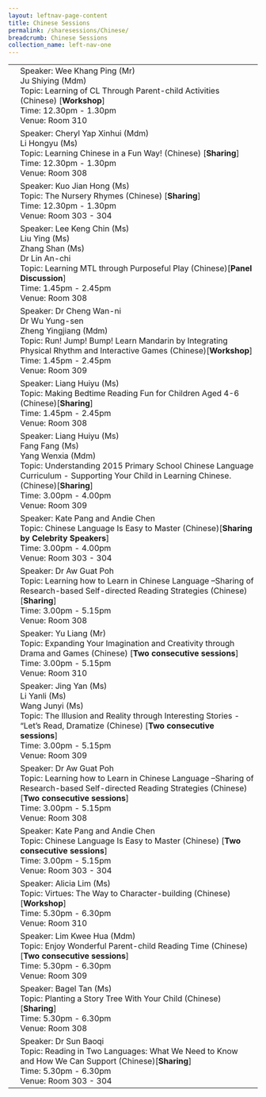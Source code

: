 ```yaml
---
layout: leftnav-page-content
title: Chinese Sessions
permalink: /sharesessions/Chinese/
breadcrumb: Chinese Sessions
collection_name: left-nav-one
---
```


<table>
    <tr>
    <td>
    </td>
    <td>Speaker: Wee Khang Ping (Mr)
       <br>Ju Shiying (Mdm)
      <br>Topic: Learning of CL Through Parent-child Activities (Chinese) [<b>Workshop</b>]
      <br>Time: 12.30pm - 1.30pm
      <br>Venue: Room 310
  </td>
  </tr>
      <tr>
    <td>
    </td>
   <td>Speaker: Cheryl Yap Xinhui (Mdm)
       <br> Li Hongyu (Ms)
      <br>Topic: Learning Chinese in a Fun Way! (Chinese) [<b>Sharing</b>]
      <br>Time: 12.30pm - 1.30pm
      <br>Venue: Room 308
</td>
  </tr>
        <tr>
    <td>
    </td>
    <td>Speaker: Kuo Jian Hong (Ms)
      <br>Topic: The Nursery Rhymes (Chinese) [<b>Sharing</b>]
      <br>Time: 12.30pm - 1.30pm
      <br>Venue: Room 303 - 304
</td>
  </tr>
     <tr>
    <td>
    </td>
    <td>Speaker: Lee Keng Chin (Ms)
       <br>Liu Ying (Ms)
       <br>  Zhang Shan (Ms)
      <br>  Dr Lin An-chi
      <br>Topic: Learning MTL through Purposeful Play (Chinese)[<b>Panel Discussion</b>]
      <br>Time: 1.45pm - 2.45pm
      <br>Venue: Room 308
</td>
  </tr>
        <tr>
    <td>
    </td>
    <td>Speaker: Dr Cheng Wan-ni
       <br>Dr Wu Yung-sen
       <br> Zheng Yingjiang (Mdm)
      <br>Topic: Run! Jump! Bump! Learn Mandarin by Integrating Physical Rhythm and Interactive Games (Chinese)[<b>Workshop</b>] 
      <br>Time: 1.45pm - 2.45pm
      <br>Venue: Room 309
</td>
  </tr>
          <tr>
    <td>
    </td>
    <td>Speaker: Liang Huiyu (Ms)
      <br>Topic: Making Bedtime Reading Fun for Children Aged 4-6 (Chinese)[<b>Sharing</b>]
      <br>Time: 1.45pm - 2.45pm
      <br>Venue: Room 308
</td>
  </tr>
   <tr>
    <td>
    </td>
    <td>Speaker: Liang Huiyu (Ms)
      <br> Fang Fang (Ms)
      <br> Yang Wenxia (Mdm)
      <br>Topic: Understanding 2015 Primary School Chinese Language Curriculum - Supporting Your Child in Learning Chinese. (Chinese)[<b>Sharing</b>] 
      <br>Time: 3.00pm - 4.00pm
      <br>Venue: Room 309
</td>
  </tr>
<tr>
    <td>
    </td>
    <td>Speaker: Kate Pang and Andie Chen
      <br>Topic: Chinese Language Is Easy to Master (Chinese)[<b>Sharing by Celebrity Speakers</b>] 
      <br>Time: 3.00pm - 4.00pm
      <br>Venue: Room 303 - 304
</td>
  </tr> 
      <tr>
    <td>
    </td>
   <td>Speaker: Dr Aw Guat Poh
      <br>Topic: Learning how to Learn in Chinese Language –Sharing of Research-based Self-directed Reading Strategies (Chinese)[<b>Sharing</b>] 
      <br>Time: 3.00pm - 5.15pm
      <br>Venue: Room 308
</td>

  </tr>
    <tr>
    <td>
    </td>
    <td>Speaker: Yu Liang (Mr)
      <br>Topic: Expanding Your Imagination and Creativity through Drama and Games (Chinese) [<b>Two consecutive sessions</b>]
      <br>Time: 3.00pm - 5.15pm
      <br>Venue: Room 310
</td>

  </tr>
      <tr>
    <td>
    </td>
    <td>Speaker: Jing Yan (Ms)
       <br> Li Yanli (Ms)
      <br> Wang Junyi (Ms)
      <br>Topic: The Illusion and Reality through Interesting Stories - “Let’s Read, Dramatize (Chinese) [<b>Two consecutive sessions</b>]
      <br>Time: 3.00pm - 5.15pm
      <br>Venue: Room 309
</td>
    </td>
  </tr>
      <tr>
    <td>
    </td>
    <td>Speaker: Dr Aw Guat Poh
      <br>Topic: Learning how to Learn in Chinese Language –Sharing of  Research-based Self-directed Reading Strategies (Chinese) [<b>Two consecutive sessions</b>]
      <br>Time: 3.00pm - 5.15pm
      <br>Venue: Room 308
</td>
  </tr>
        <tr>
    <td>
    </td>
    <td>Speaker: Kate Pang and Andie Chen
      <br>Topic: Chinese Language Is Easy to Master (Chinese) [<b>Two consecutive sessions</b>]
      <br>Time: 3.00pm - 5.15pm
      <br>Venue: Room 303 - 304
</td>           
  </tr>
      <tr>
    <td>
    </td>
    <td>Speaker: Alicia Lim (Ms)
      <br>Topic: Virtues: The Way to Character-building (Chinese) [<b>Workshop</b>]
      <br>Time: 5.30pm - 6.30pm
      <br>Venue:  Room 310
</td>
  </tr>
        <tr>
    <td>
    </td>
    <td>Speaker: Lim Kwee Hua (Mdm)
      <br>Topic: Enjoy Wonderful Parent-child Reading Time (Chinese) [<b>Two consecutive sessions</b>]
      <br>Time: 5.30pm - 6.30pm
      <br>Venue: Room 309
</td>
  </tr>
        <tr>
    <td>
    </td>
    <td>Speaker: Bagel Tan (Ms)
      <br>Topic: Planting a Story Tree With Your Child (Chinese)[<b>Sharing</b>]  
      <br>Time: 5.30pm - 6.30pm
      <br>Venue: Room 308
   </td>   
  </tr>
        <tr>
    <td>
    </td>
   <td>Speaker: Dr Sun Baoqi
      <br>Topic: Reading in Two Languages: What We Need to Know and How We Can Support (Chinese)[<b>Sharing</b>]  
      <br>Time: 5.30pm - 6.30pm
      <br>Venue: Room 303 - 304
</td>
  </tr>
  
</table>

